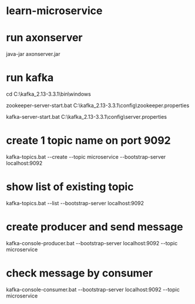 # learn-microservice

# run axonserver

java-jar axonserver.jar

# run kafka

cd C:\kafka_2.13-3.3.1\bin\windows

zookeeper-server-start.bat C:\kafka_2.13-3.3.1\config\zookeeper.properties

kafka-server-start.bat C:\kafka_2.13-3.3.1\config\server.properties

# create 1 topic name on port 9092

kafka-topics.bat --create --topic microservice --bootstrap-server localhost:9092

# show list of existing topic

kafka-topics.bat --list --bootstrap-server localhost:9092

# create producer and send message

kafka-console-producer.bat --bootstrap-server localhost:9092 --topic microservice

# check message by consumer

kafka-console-consumer.bat --bootstrap-server localhost:9092 --topic microservice

